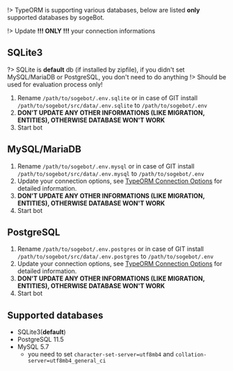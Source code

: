 !> TypeORM is supporting various databases, below are listed **only** supported databases
   by sogeBot.

!> Update **!!! ONLY !!!** your connection informations

## SQLite3

?> SQLite is **default** db (if installed by zipfile), if you didn't set MySQL/MariaDB or PostgreSQL, you don't need to do anything
!> Should be used for evaluation process only!

1. Rename `/path/to/sogebot/.env.sqlite` or in case of GIT install `/path/to/sogebot/src/data/.env.sqlite` to `/path/to/sogebot/.env`
2. **DON'T UPDATE ANY OTHER INFORMATIONS (LIKE MIGRATION, ENTITIES),
   OTHERWISE DATABASE WON'T WORK**
3. Start bot

## MySQL/MariaDB

1. Rename `/path/to/sogebot/.env.mysql` or in case of GIT install `/path/to/sogebot/src/data/.env.mysql` to `/path/to/sogebot/.env`
2. Update your connection options, see
   [TypeORM Connection Options](https://typeorm.io/#/connection-options)
   for detailed information.
3. **DON'T UPDATE ANY OTHER INFORMATIONS (LIKE MIGRATION, ENTITIES),
   OTHERWISE DATABASE WON'T WORK**
4. Start bot

## PostgreSQL

1. Rename `/path/to/sogebot/.env.postgres` or in case of GIT install `/path/to/sogebot/src/data/.env.postgres` to `/path/to/sogebot/.env`
2. Update your connection options, see
   [TypeORM Connection Options](https://typeorm.io/#/connection-options)
   for detailed information.
3. **DON'T UPDATE ANY OTHER INFORMATIONS (LIKE MIGRATION, ENTITIES),
   OTHERWISE DATABASE WON'T WORK**
4. Start bot

## Supported databases

- SQLite3(**default**)
- PostgreSQL 11.5
- MySQL 5.7
  - you need to set `character-set-server=utf8mb4`
    and `collation-server=utf8mb4_general_ci`
